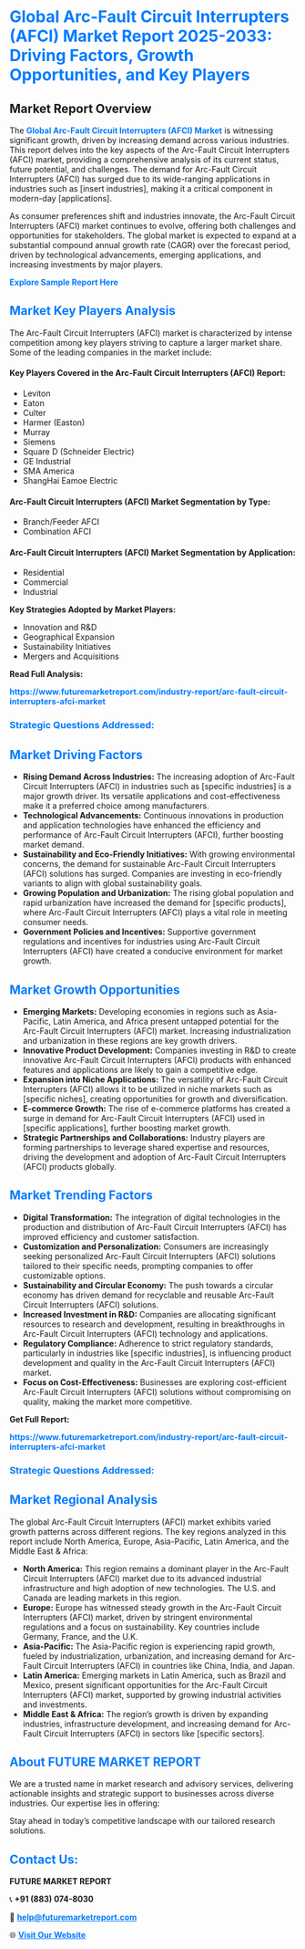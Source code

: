 <h1 style="color: #007BFF;">Global Arc-Fault Circuit Interrupters (AFCI) Market Report 2025-2033: Driving Factors, Growth Opportunities, and Key Players</h1>

<section id="overview">
<h2>Market Report Overview</h2>
<p>The <a href="https://www.futuremarketreport.com/industry-report/arc-fault-circuit-interrupters-afci-market" style="color: #007BFF; text-decoration: none;"><strong>Global Arc-Fault Circuit Interrupters (AFCI) Market</strong></a> is witnessing significant growth, driven by increasing demand across various industries. This report delves into the key aspects of the Arc-Fault Circuit Interrupters (AFCI) market, providing a comprehensive analysis of its current status, future potential, and challenges. The demand for Arc-Fault Circuit Interrupters (AFCI) has surged due to its wide-ranging applications in industries such as [insert industries], making it a critical component in modern-day [applications].</p>
<p>As consumer preferences shift and industries innovate, the Arc-Fault Circuit Interrupters (AFCI) market continues to evolve, offering both challenges and opportunities for stakeholders. The global market is expected to expand at a substantial compound annual growth rate (CAGR) over the forecast period, driven by technological advancements, emerging applications, and increasing investments by major players.</p>
</section>

<section id="overview">
<p><a href="https://www.futuremarketreport.com/request-sample/reportId=83617" style="color: #007BFF; text-decoration: none;"><strong>Explore Sample Report Here</strong></a></p>
</section>

<section id="key-players">
<h2 style="color: #007BFF;">Market Key Players Analysis</h2>
<p>The Arc-Fault Circuit Interrupters (AFCI) market is characterized by intense competition among key players striving to capture a larger market share. Some of the leading companies in the market include:</p>
<h4>Key Players Covered in the Arc-Fault Circuit Interrupters (AFCI) Report:</h4>
<ul><li>Leviton</li><li>Eaton</li><li>Culter</li><li>Harmer (Easton)</li><li>Murray</li><li>Siemens</li><li>Square D (Schneider Electric)</li><li>GE Industrial</li><li>SMA America</li><li>ShangHai Eamoe Electric</li></ul>
<h4>Arc-Fault Circuit Interrupters (AFCI) Market Segmentation by Type:</h4>
<ul><li>Branch/Feeder AFCI</li><li>Combination AFCI</li></ul>

<h4>Arc-Fault Circuit Interrupters (AFCI) Market Segmentation by Application:</h4>
<ul><li>Residential</li><li>Commercial</li><li>Industrial</li></ul>
<p><strong>Key Strategies Adopted by Market Players:</strong></p>
<ul>
<li>Innovation and R&D</li>
<li>Geographical Expansion</li>
<li>Sustainability Initiatives</li>
<li>Mergers and Acquisitions</li>
</ul>
</section>

<section>
<p><strong>Read Full Analysis: </strong></p><a href="https://www.futuremarketreport.com/industry-report/arc-fault-circuit-interrupters-afci-market" style="color: #007BFF; text-decoration: none;"><strong>https://www.futuremarketreport.com/industry-report/arc-fault-circuit-interrupters-afci-market</strong></a>
<h3 style="color: #007BFF;">Strategic Questions Addressed:</h3>
</section>

<section id="driving-factors">
<h2 style="color: #007BFF;">Market Driving Factors</h2>
<ul>
<li><strong>Rising Demand Across Industries:</strong> The increasing adoption of Arc-Fault Circuit Interrupters (AFCI) in industries such as [specific industries] is a major growth driver. Its versatile applications and cost-effectiveness make it a preferred choice among manufacturers.</li>
<li><strong>Technological Advancements:</strong> Continuous innovations in production and application technologies have enhanced the efficiency and performance of Arc-Fault Circuit Interrupters (AFCI), further boosting market demand.</li>
<li><strong>Sustainability and Eco-Friendly Initiatives:</strong> With growing environmental concerns, the demand for sustainable Arc-Fault Circuit Interrupters (AFCI) solutions has surged. Companies are investing in eco-friendly variants to align with global sustainability goals.</li>
<li><strong>Growing Population and Urbanization:</strong> The rising global population and rapid urbanization have increased the demand for [specific products], where Arc-Fault Circuit Interrupters (AFCI) plays a vital role in meeting consumer needs.</li>
<li><strong>Government Policies and Incentives:</strong> Supportive government regulations and incentives for industries using Arc-Fault Circuit Interrupters (AFCI) have created a conducive environment for market growth.</li>
</ul>
</section>

<section id="growth-opportunities">
<h2 style="color: #007BFF;">Market Growth Opportunities</h2>
<ul>
<li><strong>Emerging Markets:</strong> Developing economies in regions such as Asia-Pacific, Latin America, and Africa present untapped potential for the Arc-Fault Circuit Interrupters (AFCI) market. Increasing industrialization and urbanization in these regions are key growth drivers.</li>
<li><strong>Innovative Product Development:</strong> Companies investing in R&D to create innovative Arc-Fault Circuit Interrupters (AFCI) products with enhanced features and applications are likely to gain a competitive edge.</li>
<li><strong>Expansion into Niche Applications:</strong> The versatility of Arc-Fault Circuit Interrupters (AFCI) allows it to be utilized in niche markets such as [specific niches], creating opportunities for growth and diversification.</li>
<li><strong>E-commerce Growth:</strong> The rise of e-commerce platforms has created a surge in demand for Arc-Fault Circuit Interrupters (AFCI) used in [specific applications], further boosting market growth.</li>
<li><strong>Strategic Partnerships and Collaborations:</strong> Industry players are forming partnerships to leverage shared expertise and resources, driving the development and adoption of Arc-Fault Circuit Interrupters (AFCI) products globally.</li>
</ul>
</section>

<section id="trending-factors">
<h2 style="color: #007BFF;">Market Trending Factors</h2>
<ul>
<li><strong>Digital Transformation:</strong> The integration of digital technologies in the production and distribution of Arc-Fault Circuit Interrupters (AFCI) has improved efficiency and customer satisfaction.</li>
<li><strong>Customization and Personalization:</strong> Consumers are increasingly seeking personalized Arc-Fault Circuit Interrupters (AFCI) solutions tailored to their specific needs, prompting companies to offer customizable options.</li>
<li><strong>Sustainability and Circular Economy:</strong> The push towards a circular economy has driven demand for recyclable and reusable Arc-Fault Circuit Interrupters (AFCI) solutions.</li>
<li><strong>Increased Investment in R&D:</strong> Companies are allocating significant resources to research and development, resulting in breakthroughs in Arc-Fault Circuit Interrupters (AFCI) technology and applications.</li>
<li><strong>Regulatory Compliance:</strong> Adherence to strict regulatory standards, particularly in industries like [specific industries], is influencing product development and quality in the Arc-Fault Circuit Interrupters (AFCI) market.</li>
<li><strong>Focus on Cost-Effectiveness:</strong> Businesses are exploring cost-efficient Arc-Fault Circuit Interrupters (AFCI) solutions without compromising on quality, making the market more competitive.</li>
</ul>
</section>

<section>
<p><strong>Get Full Report: </strong></p><a href="https://www.futuremarketreport.com/industry-report/arc-fault-circuit-interrupters-afci-market" style="color: #007BFF; text-decoration: none;"><strong>https://www.futuremarketreport.com/industry-report/arc-fault-circuit-interrupters-afci-market</strong></a>
<h3 style="color: #007BFF;">Strategic Questions Addressed:</h3>
</section>


<section id="regional-analysis">
<h2 style="color: #007BFF;">Market Regional Analysis</h2>
<p>The global Arc-Fault Circuit Interrupters (AFCI) market exhibits varied growth patterns across different regions. The key regions analyzed in this report include North America, Europe, Asia-Pacific, Latin America, and the Middle East & Africa:</p>
<ul>
<li><strong>North America:</strong> This region remains a dominant player in the Arc-Fault Circuit Interrupters (AFCI) market due to its advanced industrial infrastructure and high adoption of new technologies. The U.S. and Canada are leading markets in this region.</li>
<li><strong>Europe:</strong> Europe has witnessed steady growth in the Arc-Fault Circuit Interrupters (AFCI) market, driven by stringent environmental regulations and a focus on sustainability. Key countries include Germany, France, and the U.K.</li>
<li><strong>Asia-Pacific:</strong> The Asia-Pacific region is experiencing rapid growth, fueled by industrialization, urbanization, and increasing demand for Arc-Fault Circuit Interrupters (AFCI) in countries like China, India, and Japan.</li>
<li><strong>Latin America:</strong> Emerging markets in Latin America, such as Brazil and Mexico, present significant opportunities for the Arc-Fault Circuit Interrupters (AFCI) market, supported by growing industrial activities and investments.</li>
<li><strong>Middle East & Africa:</strong> The region’s growth is driven by expanding industries, infrastructure development, and increasing demand for Arc-Fault Circuit Interrupters (AFCI) in sectors like [specific sectors].</li>
</ul>
</section>

<footer>
<h2 style="color: #007BFF;">About FUTURE MARKET REPORT</h2>
<p>We are a trusted name in market research and advisory services, delivering actionable insights and strategic support to businesses across diverse industries. Our expertise lies in offering:</p>

<p>Stay ahead in today’s competitive landscape with our tailored research solutions.</p>

<h2 style="color: #007BFF;">Contact Us:</h2>
<p><strong>FUTURE MARKET REPORT</strong></p>
<p>📞 <strong>+91 (883) 074-8030</strong></p>
<p>📧 <strong><a href="mailto:help@futuremarketreport.com" style="color: #007BFF;">help@futuremarketreport.com</a></strong></p>
<p>🌐 <strong><a href="https://www.futuremarketreport.com/" style="color: #007BFF;">Visit Our Website</a></strong></p>
</footer>